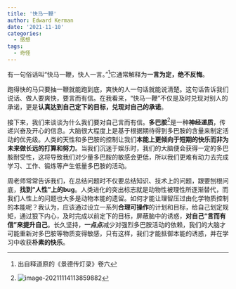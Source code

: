 ```yaml
---
title: '快马一鞭'
author: Edward Kerman
date: '2021-11-10'
categories:
  - 感想
tags:
  - 奇怪
---
```


有一句俗话叫“快马一鞭，快人一言。”[^2]它通常解释为**一言为定，绝不反悔**。

[^2]: 出自释道原的《景德传灯录》卷六

跑得快的马只要抽一鞭就能跑到底，爽快的人一句话就能说清楚。这句话告诉我们说话、做人要爽快，要言而有信。在我看来，“快马一鞭”不仅是及时兑现对别人的承诺，更是**认真达到自己定下的目标，兑现对自己的承诺**。

接下来，我们来谈谈为什么我们要对自己言而有信。**多巴胺**[^1]是一种**神经递质**，传递兴奋及开心的信息。大脑很大程度上是基于根据期待得到多巴胺的含量来制定活动的优先级。人类的天性和多巴胺的控制让我们**本能上更倾向于短期的快乐而非为未来做长远的打算和努力**。当我们沉迷于娱乐时，我们的大脑便会获得一定的多巴胺耐受性，这将导致我们对少量多巴胺的敏感会更低，所以我们更难有动力去完成学习、工作、锻炼等产生低量多巴胺的活动。

[^1]: ![image-20211114113859882](https://tva1.sinaimg.cn/large/008i3skNgy1gwej0fm28vj309m04iwed.jpg)

周老师常常告诉我们，在总结问题时不仅要总结知识、技术上的问题，跟要刨根问底，**找到“人性”上的bug**。人类进化的突出标志就是动物性被理性所逐渐替代，而我们人性上的问题也大多是动物本能的遗留。如何才能让理智压过由化学物质控制的本能呢？我认为，应该通过设立一系列**合理可操作**的计划和目标，给自己划定规矩，通过狠下内心，及时完成以前定下的目标，屏蔽脑中的诱惑，**对自己“言而有信”来提升自己**。长久坚持，**一点点**减少对强烈多巴胺活动的依赖，我们的大脑才可能重新对多巴胺等物质变得敏感，只有这样，我们才能抵御本能的诱惑，并在学习中收获**朴素的快乐**。